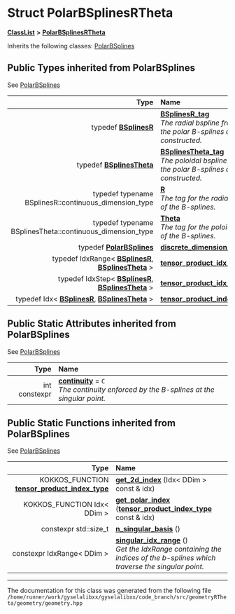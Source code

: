 

# Struct PolarBSplinesRTheta



[**ClassList**](annotated.md) **>** [**PolarBSplinesRTheta**](structPolarBSplinesRTheta.md)








Inherits the following classes: [PolarBSplines](classPolarBSplines.md)
















## Public Types inherited from PolarBSplines

See [PolarBSplines](classPolarBSplines.md)

| Type | Name |
| ---: | :--- |
| typedef [**BSplinesR**](structBSplinesR.md) | [**BSplinesR\_tag**](classPolarBSplines.md#typedef-bsplinesr_tag)  <br>_The radial bspline from which the polar B-splines are constructed._  |
| typedef [**BSplinesTheta**](structBSplinesTheta.md) | [**BSplinesTheta\_tag**](classPolarBSplines.md#typedef-bsplinestheta_tag)  <br>_The poloidal bspline from which the polar B-splines are constructed._  |
| typedef typename BSplinesR::continuous\_dimension\_type | [**R**](classPolarBSplines.md#typedef-r)  <br>_The tag for the radial direction of the B-splines._  |
| typedef typename BSplinesTheta::continuous\_dimension\_type | [**Theta**](classPolarBSplines.md#typedef-theta)  <br>_The tag for the poloidal direction of the B-splines._  |
| typedef [**PolarBSplines**](classPolarBSplines.md) | [**discrete\_dimension\_type**](classPolarBSplines.md#typedef-discrete_dimension_type)  <br> |
| typedef IdxRange&lt; [**BSplinesR**](structBSplinesR.md), [**BSplinesTheta**](structBSplinesTheta.md) &gt; | [**tensor\_product\_idx\_range\_type**](classPolarBSplines.md#typedef-tensor_product_idx_range_type)  <br> |
| typedef IdxStep&lt; [**BSplinesR**](structBSplinesR.md), [**BSplinesTheta**](structBSplinesTheta.md) &gt; | [**tensor\_product\_idx\_step\_type**](classPolarBSplines.md#typedef-tensor_product_idx_step_type)  <br> |
| typedef Idx&lt; [**BSplinesR**](structBSplinesR.md), [**BSplinesTheta**](structBSplinesTheta.md) &gt; | [**tensor\_product\_index\_type**](classPolarBSplines.md#typedef-tensor_product_index_type)  <br> |












## Public Static Attributes inherited from PolarBSplines

See [PolarBSplines](classPolarBSplines.md)

| Type | Name |
| ---: | :--- |
|  int constexpr | [**continuity**](classPolarBSplines.md#variable-continuity)   = `C`<br>_The continuity enforced by the B-splines at the singular point._  |
































## Public Static Functions inherited from PolarBSplines

See [PolarBSplines](classPolarBSplines.md)

| Type | Name |
| ---: | :--- |
|  KOKKOS\_FUNCTION [**tensor\_product\_index\_type**](classPolarBSplines.md#typedef-tensor_product_index_type) | [**get\_2d\_index**](classPolarBSplines.md#function-get_2d_index) (Idx&lt; DDim &gt; const & idx) <br> |
|  KOKKOS\_FUNCTION Idx&lt; DDim &gt; | [**get\_polar\_index**](classPolarBSplines.md#function-get_polar_index) ([**tensor\_product\_index\_type**](classPolarBSplines.md#typedef-tensor_product_index_type) const & idx) <br> |
|  constexpr std::size\_t | [**n\_singular\_basis**](classPolarBSplines.md#function-n_singular_basis) () <br> |
|  constexpr IdxRange&lt; DDim &gt; | [**singular\_idx\_range**](classPolarBSplines.md#function-singular_idx_range) () <br>_Get the IdxRange containing the indices of the b-splines which traverse the singular point._  |



















































------------------------------
The documentation for this class was generated from the following file `/home/runner/work/gyselalibxx/gyselalibxx/code_branch/src/geometryRTheta/geometry/geometry.hpp`

